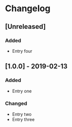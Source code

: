# Changelog

## [Unreleased]
### Added
- Entry four

## [1.0.0] - 2019-02-13
### Added
- Entry one

### Changed
- Entry two
- Entry three